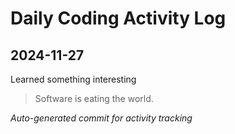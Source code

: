 # Daily Coding Activity Log

## 2024-11-27

Learned something interesting

> Software is eating the world.

*Auto-generated commit for activity tracking*
